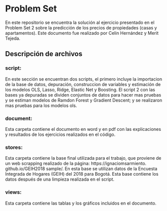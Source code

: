# Problem Set

En este repositorio se encuentra la solución al ejercicio presentado en el Problem Set 2 sobre la predicción de los precios de propiedades (casas y apartamentos). Este documento fue realizado por Celin Hernández y Merit Tejeda. 

## Descripción de archivos

### script:
En este sección se encuentran dos scripts, el primero incluye la importacion de la base de datos, depuración, construccion de variables y estimación de los modelos OLS, Lasso, Ridge, Elastic Net y Boosting. El script 2 con las bases ya depuradas se dividen conjuntos de datos para hacer mas pruebas y se estiman modelos de Ramdon Forest y Gradient Descent; y se realizaron mas pruebas para los modelos ols.


### document:
Esta carpeta contiene el documento en word y en pdf con las explicaciones y resultados de los ejercicios realizados en el código. 

### stores: 
Esta carpeta contiene la base final utilizada para el trabajo, que proviene de un web scrapping realizado de la página: https://ignaciomsarmiento.
github.io/GEIH2018 sample/. En esta base se utilizan datos de la Encuesta Integrada de Hogares (GEIH) del 2018 para Bogotá. Esta base contiene los datos después de una limpieza realizada en el script. 

### views:
Esta carpeta contiene las tablas y los gráficos incluidos en el documento. 

